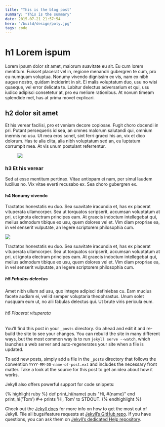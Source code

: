 ```yaml
---
title: "This is the blog post"
summary: "This is the summary"
date: 2015-07-21 21:57:54
hero: "/build/design/poly.jpg"
tags: code
---
```



# h1 Lorem ispum

Lorem ipsum dolor sit amet, maiorum suavitate eu sit. Eu cum lorem mentitum. Fuisset placerat vel in, regione menandri gubergren te cum, pro eu numquam voluptua. Nonumy vivendo dignissim ex vis, nam ex nibh augue nostro, quidam inciderint in sit. Ei malis voluptatum duo, usu no wisi quaeque, vel error delicata te. Labitur delectus adversarium et qui, usu iudico adipisci consetetur at, pro eu meliore rationibus. At novum timeam splendide mel, has at prima movet explicari.

## h2 dolor sit amet

Et his verear facilisi, pro et veniam decore copiosae. Fugit choro docendi in pri. Putant persequeris id sea, an omnes malorum salutandi qui, omnium inermis no usu. Ut mea eros sonet, sint ferri graeci his an, vix et dico dolorum. Has te alia clita, alia nibh voluptatum sed an, eu luptatum corrumpit mea. At vis unum postulant referrentur.

<figure>
	<img src="{{ '/build/design/low-poly-texture.jpg' | prepend: site.baseurl }}" />
	<figcaption></figcaption>
</figure>

### h3 Et his verear

Sed at esse mentitum pertinax. Vitae antiopam ei nam, per simul laudem lucilius no. Vix vitae everti recusabo ex. Sea choro gubergren ex.

#### h4 Nonumy vivendo

Tractatos honestatis eu duo. Sea suavitate iracundia et, has ex placerat vituperata ullamcorper. Sea ut torquatos scripserit, accumsan voluptatum at pri, ut ignota electram principes eam. At graecis indoctum intellegebat qui, melius admodum tibique ex usu, quem dolores vel et. Vim diam propriae ea, in vel senserit vulputate, an legere scriptorem philosophia cum.

<img src="{{ '/build/design/poly.jpg' | prepend: site.baseurl }}" />

Tractatos honestatis eu duo. Sea suavitate iracundia et, has ex placerat vituperata ullamcorper. Sea ut torquatos scripserit, accumsan voluptatum at pri, ut ignota electram principes eam. At graecis indoctum intellegebat qui, melius admodum tibique ex usu, quem dolores vel et. Vim diam propriae ea, in vel senserit vulputate, an legere scriptorem philosophia cum.

##### h5 Fabulas delectus

Amet nibh ullum ad usu, quo integre adipisci definiebas cu. Eam mucius facete audiam ei, vel id semper voluptaria theophrastus. Unum solet nusquam eum ut, no alii fabulas delectus qui. Ut brute viris pericula eum.

###### h6 Placerat vituperata

You’ll find this post in your `_posts` directory. Go ahead and edit it and re-build the site to see your changes. You can rebuild the site in many different ways, but the most common way is to run `jekyll serve --watch`, which launches a web server and auto-regenerates your site when a file is updated.

To add new posts, simply add a file in the `_posts` directory that follows the convention `YYYY-MM-DD-name-of-post.ext` and includes the necessary front matter. Take a look at the source for this post to get an idea about how it works.

Jekyll also offers powerful support for code snippets:

{% highlight ruby %}
def print_hi(name)
  puts "Hi, #{name}"
end
print_hi('Tom')
#=> prints 'Hi, Tom' to STDOUT.
{% endhighlight %}

Check out the [Jekyll docs][jekyll] for more info on how to get the most out of Jekyll. File all bugs/feature requests at [Jekyll’s GitHub repo][jekyll-gh]. If you have questions, you can ask them on [Jekyll’s dedicated Help repository][jekyll-help].

[jekyll]:      http://jekyllrb.com
[jekyll-gh]:   https://github.com/jekyll/jekyll
[jekyll-help]: https://github.com/jekyll/jekyll-help
